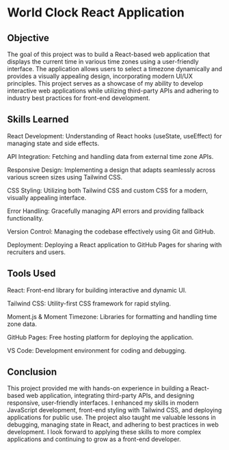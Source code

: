 # World Clock React Application

## Objective

The goal of this project was to build a React-based web application that displays the current time in various time zones using a user-friendly interface. The application allows users to select a timezone dynamically and provides a visually appealing design, incorporating modern UI/UX principles.
This project serves as a showcase of my ability to develop interactive web applications while utilizing third-party APIs and adhering to industry best practices for front-end development.

## Skills Learned

React Development: Understanding of React hooks (useState, useEffect) for managing state and side effects.

API Integration: Fetching and handling data from external time zone APIs.

Responsive Design: Implementing a design that adapts seamlessly across various screen sizes using Tailwind CSS.

CSS Styling: Utilizing both Tailwind CSS and custom CSS for a modern, visually appealing interface.

Error Handling: Gracefully managing API errors and providing fallback functionality.

Version Control: Managing the codebase effectively using Git and GitHub.

Deployment: Deploying a React application to GitHub Pages for sharing with recruiters and users.

## Tools Used

React: Front-end library for building interactive and dynamic UI.

Tailwind CSS: Utility-first CSS framework for rapid styling.

Moment.js & Moment Timezone: Libraries for formatting and handling time zone data.

GitHub Pages: Free hosting platform for deploying the application.

VS Code: Development environment for coding and debugging.

## Conclusion

This project provided me with hands-on experience in building a React-based web application, integrating third-party APIs, and designing responsive, user-friendly interfaces. I enhanced my skills in modern JavaScript development, front-end styling with Tailwind CSS, and deploying applications for public use. The project also taught me valuable lessons in debugging, managing state in React, and adhering to best practices in web development.
I look forward to applying these skills to more complex applications and continuing to grow as a front-end developer.
